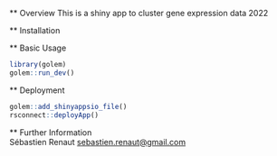 ** Overview
This is a shiny app to cluster gene expression data
2022


** Installation

** Basic Usage
``` r
library(golem)
golem::run_dev()
```


** Deployment
``` r
golem::add_shinyappsio_file()
rsconnect::deployApp()
```

** Further Information  
Sébastien Renaut
sebastien.renaut@gmail.com



 
